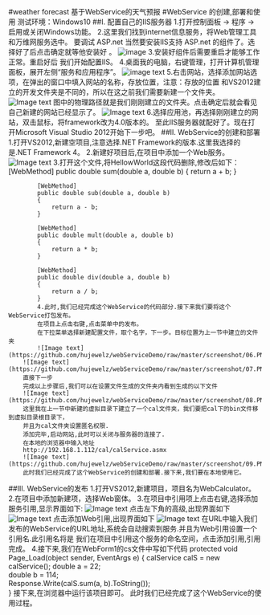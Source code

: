 #weather forecast
基于WebService的天气预报
#WebService 的创建,部署和使用
测试环境：Windows10 
##I. 配置自己的IIS服务器
		1.打开控制面板 -> 程序 -> 启用或关闭Windows功能。
		2.这里我们找到internet信息服务，将Web管理工具和万维网服务选中。
   		 要调试 ASP.net 当然要安装IIS支持 ASP.net 的组件了。选择好了后点击确定就等他安装好 。
 		![image](https://raw.githubusercontent.com/hujewelz/webServiceDemo/master/screenshot/01.PNG)
  		3.安装好组件后需要重启才能够工作正常。重启好后 我们开始配置IIS。
  		4.桌面我的电脑，右键管理，打开计算机管理面板，展开左侧“服务和应用程序”。
 		![image text](https://raw.githubusercontent.com/hujewelz/webServiceDemo/master/screenshot/02.PNG)
  		5.右击网站，选择添加网站选项，在弹出的窗口中填入网站的名称，存放位置，注意：存放的位置
   		 和VS2012建立的开发文件夹是不同的，所以在这之前我们需要新建一个文件夹。
		![Image text](https://github.com/hujewelz/webServiceDemo/raw/master/screenshot/03.PNG)
		图中的物理路径就是我们刚刚建立的文件夹。点击确定后就会看见自己新建的网站已经显示了。
		![Image text](https://github.com/hujewelz/webServiceDemo/raw/master/screenshot/04.PNG)
		6.选择应用池，再选择刚刚建立的网站，双击鼠标，将framework改为4.0版本的。
		   至此IIS服务器就配好了。现在打开Microsoft Visual Studio 2012开始下一步吧。
##II. WebService的创建和部署
  		1.打开VS2012,新建空项目,注意选择.NET Framework的版本.这里我选择的是.NET Framework 4。
  		2.新建好项目后,在项目中添加一个Web服务。
 		![Image text](https://github.com/hujewelz/webServiceDemo/raw/master/screenshot/05.PNG)
  		3.打开这个文件,将HellowWorld这段代码删除,修改后如下：
	    	[WebMethod]
        	public double sum(double a, double b)
	        {
	            return a + b;
	        }
	
	        [WebMethod]
	        public double sub(double a, double b)
	        {
	            return a - b;
	        }
	
	        [WebMethod]
	        public double mult(double a, double b)
	        {
	            return a * b;
	        }
	
	        [WebMethod]
	        public double div(double a, double b)
	        {
	            return a / b;
	        }
	        4.此时,我们已经完成这个WebService的代码部分.接下来我们要将这个WebService打包发布。
	        在项目上点击右键,点击菜单中的发布。
	        在下拉菜单选择新建配置文件，取个名字，下一步。目标位置为上一节中建立的文件夹
	        ![Image text](https://github.com/hujewelz/webServiceDemo/raw/master/screenshot/06.PNG)
		![Image text](https://github.com/hujewelz/webServiceDemo/raw/master/screenshot/07.PNG)
 		直接下一步
 		完成以上步骤后,我们可以在设置文件生成的文件夹内看到生成的以下文件
		![Image text](https://github.com/hujewelz/webServiceDemo/raw/master/screenshot/08.PNG)
 		这里我在上一节中新建的虚拟目录下建立了一个cal文件夹，我们要把cal下的bin文件移到虚拟目录根目录下，
 		并且为cal文件夹设置匿名权限.
 		添加完毕,启动网站,此时可以关闭与服务器的连接了.
	  	在本地的浏览器中输入地址
	  	http://192.168.1.112/cal/calService.asmx
		![Image text](https://github.com/hujewelz/webServiceDemo/raw/master/screenshot/09.PNG)
	  	此时我们已经完成了这个WebService的创建和部署.接下来,我们要在本地使用它。
##III. WebService的发布
  		1.打开VS2012,新建项目，项目名为WebCalculator。
  		2.在项目中添加新建项，选择Web窗体。
  		3.在项目中引用项上点击右键,选择添加服务引用,显示界面如下:
		![Image text](https://github.com/hujewelz/webServiceDemo/raw/master/screenshot/10.PNG)
		点击左下角的高级,出现界面如下
		![Image text](https://github.com/hujewelz/webServiceDemo/raw/master/screenshot/11.PNG)
		点击添加Web引用,出现界面如下
		![Image text](https://github.com/hujewelz/webServiceDemo/raw/master/screenshot/12.PNG)
		在URL中输入我们发布的WebService的URL地址,系统会自动搜索到服务.并且为Web引用设置一个引用名.此引用名将是
		我们在项目中引用这个服务的命名空间，点击添加引用,引用完成。
		4.接下来,我们在WebForm1的cs文件中写如下代码
		protected void Page_Load(object sender, EventArgs e)
	        {
			calService calS = new calService();
			double a = 22;  
            		double b = 114;  
            		Response.Write(calS.sum(a, b).ToString());  
	        }
		接下来,在浏览器中运行该项目即可。
		此时我们已经完成了这个WebService的使用过程。
	
	  
	
	
